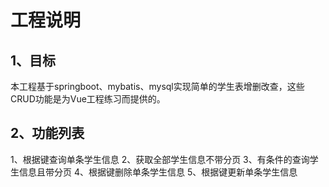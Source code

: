 # 工程说明
## 1、目标
本工程基于springboot、mybatis、mysql实现简单的学生表增删改查，这些CRUD功能是为Vue工程练习而提供的。
## 2、功能列表
1、根据键查询单条学生信息
2、获取全部学生信息不带分页
3、有条件的查询学生信息且带分页
4、根据键删除单条学生信息
5、根据键更新单条学生信息